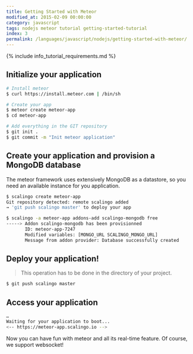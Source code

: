 ```yaml
---
title: Getting Started with Meteor
modified_at: 2015-02-09 00:00:00
category: javascript
tags: nodejs meteor tutorial getting-started-tutorial
index: 3
permalink: /languages/javascript/nodejs/getting-started-with-meteor/
---
```


{% include info_tutorial_requirements.md %}

## Initialize your application

```bash
# Install meteor
$ curl https://install.meteor.com | /bin/sh

# Create your app
$ meteor create meteor-app
$ cd meteor-app

# Add everything in the GIT repository
$ git init .
$ git commit -m "Init meteor application"
```

## Create your application and provision a MongoDB database

The meteor framework uses extensively MongoDB as a datastore,
so you need an available instance for you application.

```bash
$ scalingo create meteor-app
Git repository detected: remote scalingo added
→ 'git push scalingo master' to deploy your app

$ scalingo -a meteor-app addons-add scalingo-mongodb free
-----> Addon scalingo-mongodb has been provisionned
       ID: meteor-app-7247
       Modified variables: [MONGO_URL SCALINGO_MONGO_URL]
       Message from addon provider: Database successfully created
```

## Deploy your application!

> This operation has to be done in the directory of your project.

```bash
$ git push scalingo master
```

## Access your application

```bash
…
Waiting for your application to boot...
<-- https://meteor-app.scalingo.io -->
```

Now you can have fun with meteor and all its real-time feature. Of course, we support websocket!
